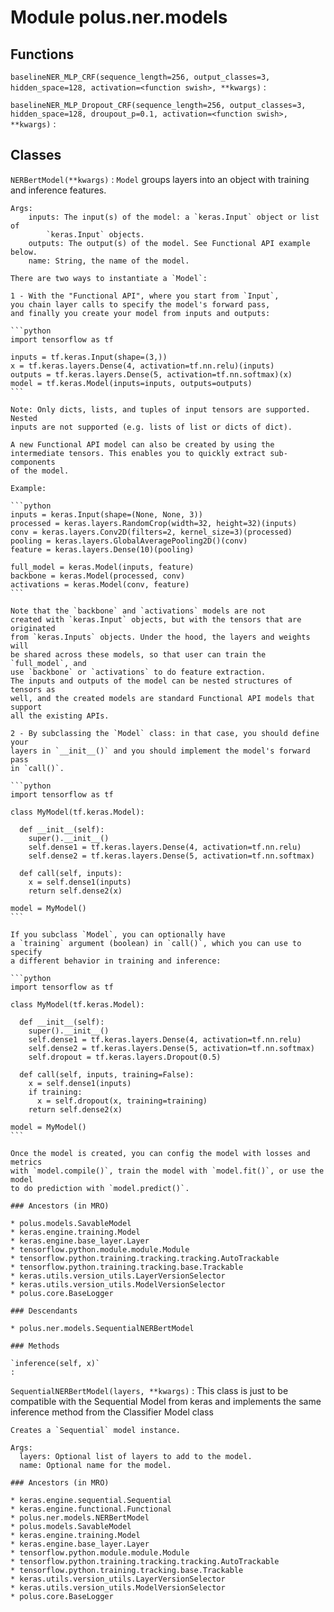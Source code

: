 Module polus.ner.models
=======================

Functions
---------

    
`baselineNER_MLP_CRF(sequence_length=256, output_classes=3, hidden_space=128, activation=<function swish>, **kwargs)`
:   

    
`baselineNER_MLP_Dropout_CRF(sequence_length=256, output_classes=3, hidden_space=128, droupout_p=0.1, activation=<function swish>, **kwargs)`
:   

Classes
-------

`NERBertModel(**kwargs)`
:   `Model` groups layers into an object with training and inference features.
    
    Args:
        inputs: The input(s) of the model: a `keras.Input` object or list of
            `keras.Input` objects.
        outputs: The output(s) of the model. See Functional API example below.
        name: String, the name of the model.
    
    There are two ways to instantiate a `Model`:
    
    1 - With the "Functional API", where you start from `Input`,
    you chain layer calls to specify the model's forward pass,
    and finally you create your model from inputs and outputs:
    
    ```python
    import tensorflow as tf
    
    inputs = tf.keras.Input(shape=(3,))
    x = tf.keras.layers.Dense(4, activation=tf.nn.relu)(inputs)
    outputs = tf.keras.layers.Dense(5, activation=tf.nn.softmax)(x)
    model = tf.keras.Model(inputs=inputs, outputs=outputs)
    ```
    
    Note: Only dicts, lists, and tuples of input tensors are supported. Nested
    inputs are not supported (e.g. lists of list or dicts of dict).
    
    A new Functional API model can also be created by using the
    intermediate tensors. This enables you to quickly extract sub-components
    of the model.
    
    Example:
    
    ```python
    inputs = keras.Input(shape=(None, None, 3))
    processed = keras.layers.RandomCrop(width=32, height=32)(inputs)
    conv = keras.layers.Conv2D(filters=2, kernel_size=3)(processed)
    pooling = keras.layers.GlobalAveragePooling2D()(conv)
    feature = keras.layers.Dense(10)(pooling)
    
    full_model = keras.Model(inputs, feature)
    backbone = keras.Model(processed, conv)
    activations = keras.Model(conv, feature)
    ```
    
    Note that the `backbone` and `activations` models are not
    created with `keras.Input` objects, but with the tensors that are originated
    from `keras.Inputs` objects. Under the hood, the layers and weights will
    be shared across these models, so that user can train the `full_model`, and
    use `backbone` or `activations` to do feature extraction.
    The inputs and outputs of the model can be nested structures of tensors as
    well, and the created models are standard Functional API models that support
    all the existing APIs.
    
    2 - By subclassing the `Model` class: in that case, you should define your
    layers in `__init__()` and you should implement the model's forward pass
    in `call()`.
    
    ```python
    import tensorflow as tf
    
    class MyModel(tf.keras.Model):
    
      def __init__(self):
        super().__init__()
        self.dense1 = tf.keras.layers.Dense(4, activation=tf.nn.relu)
        self.dense2 = tf.keras.layers.Dense(5, activation=tf.nn.softmax)
    
      def call(self, inputs):
        x = self.dense1(inputs)
        return self.dense2(x)
    
    model = MyModel()
    ```
    
    If you subclass `Model`, you can optionally have
    a `training` argument (boolean) in `call()`, which you can use to specify
    a different behavior in training and inference:
    
    ```python
    import tensorflow as tf
    
    class MyModel(tf.keras.Model):
    
      def __init__(self):
        super().__init__()
        self.dense1 = tf.keras.layers.Dense(4, activation=tf.nn.relu)
        self.dense2 = tf.keras.layers.Dense(5, activation=tf.nn.softmax)
        self.dropout = tf.keras.layers.Dropout(0.5)
    
      def call(self, inputs, training=False):
        x = self.dense1(inputs)
        if training:
          x = self.dropout(x, training=training)
        return self.dense2(x)
    
    model = MyModel()
    ```
    
    Once the model is created, you can config the model with losses and metrics
    with `model.compile()`, train the model with `model.fit()`, or use the model
    to do prediction with `model.predict()`.

    ### Ancestors (in MRO)

    * polus.models.SavableModel
    * keras.engine.training.Model
    * keras.engine.base_layer.Layer
    * tensorflow.python.module.module.Module
    * tensorflow.python.training.tracking.tracking.AutoTrackable
    * tensorflow.python.training.tracking.base.Trackable
    * keras.utils.version_utils.LayerVersionSelector
    * keras.utils.version_utils.ModelVersionSelector
    * polus.core.BaseLogger

    ### Descendants

    * polus.ner.models.SequentialNERBertModel

    ### Methods

    `inference(self, x)`
    :

`SequentialNERBertModel(layers, **kwargs)`
:   This class is just to be compatible with the Sequential Model from keras and implements
    the same inference method from the Classifier Model class
    
    Creates a `Sequential` model instance.
    
    Args:
      layers: Optional list of layers to add to the model.
      name: Optional name for the model.

    ### Ancestors (in MRO)

    * keras.engine.sequential.Sequential
    * keras.engine.functional.Functional
    * polus.ner.models.NERBertModel
    * polus.models.SavableModel
    * keras.engine.training.Model
    * keras.engine.base_layer.Layer
    * tensorflow.python.module.module.Module
    * tensorflow.python.training.tracking.tracking.AutoTrackable
    * tensorflow.python.training.tracking.base.Trackable
    * keras.utils.version_utils.LayerVersionSelector
    * keras.utils.version_utils.ModelVersionSelector
    * polus.core.BaseLogger